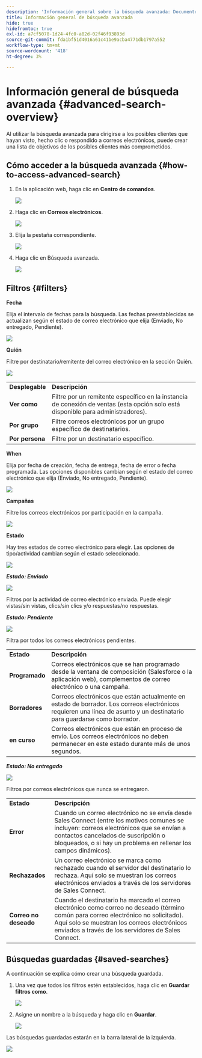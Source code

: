 ```yaml
---
description: 'Información general sobre la búsqueda avanzada: Documentos de Marketo: Documentación del producto'
title: Información general de búsqueda avanzada
hide: true
hidefromtoc: true
exl-id: a7cf5078-1d24-4fc0-a82d-02f46f93893d
source-git-commit: fda1bf51d4016a61c41be9acba4771db1797a552
workflow-type: tm+mt
source-wordcount: '418'
ht-degree: 3%

---
```


# Información general de búsqueda avanzada {#advanced-search-overview}

Al utilizar la búsqueda avanzada para dirigirse a los posibles clientes que hayan visto, hecho clic o respondido a correos electrónicos, puede crear una lista de objetivos de los posibles clientes más comprometidos.

## Cómo acceder a la búsqueda avanzada {#how-to-access-advanced-search}

1. En la aplicación web, haga clic en **Centro de comandos**.

   ![](assets/advanced-search-overview-1.png)

1. Haga clic en **Correos electrónicos**.

   ![](assets/advanced-search-overview-2.png)

1. Elija la pestaña correspondiente.

   ![](assets/advanced-search-overview-3.png)

1. Haga clic en Búsqueda avanzada.

   ![](assets/advanced-search-overview-4.png)

## Filtros {#filters}

**Fecha**

Elija el intervalo de fechas para la búsqueda. Las fechas preestablecidas se actualizan según el estado de correo electrónico que elija (Enviado, No entregado, Pendiente).

![](assets/advanced-search-overview-5.png)

**Quién**

Filtre por destinatario/remitente del correo electrónico en la sección Quién.

![](assets/advanced-search-overview-6.png)

<table>
 <tr>
  <td><strong>Desplegable</strong></td>
  <td><strong>Descripción</strong></td>
 </tr>
 <tr>
  <td><strong>Ver como</strong></td>
  <td>Filtre por un remitente específico en la instancia de conexión de ventas (esta opción solo está disponible para administradores).</td>
 </tr>
 <tr>
  <td><strong>Por grupo</strong></td>
  <td>Filtre correos electrónicos por un grupo específico de destinatarios.</td>
 </tr>
 <tr>
  <td><strong>Por persona</strong></td>
  <td>Filtre por un destinatario específico.</td>
 </tr>
</table>

**When**

Elija por fecha de creación, fecha de entrega, fecha de error o fecha programada. Las opciones disponibles cambian según el estado del correo electrónico que elija (Enviado, No entregado, Pendiente).

![](assets/advanced-search-overview-7.png)

**Campañas**

Filtre los correos electrónicos por participación en la campaña.

![](assets/advanced-search-overview-8.png)

**Estado**

Hay tres estados de correo electrónico para elegir. Las opciones de tipo/actividad cambian según el estado seleccionado.

![](assets/advanced-search-overview-9.png)

_**Estado: Enviado**_

![](assets/advanced-search-overview-10.png)

Filtros por la actividad de correo electrónico enviada. Puede elegir vistas/sin vistas, clics/sin clics y/o respuestas/no respuestas.

_**Estado: Pendiente**_

![](assets/advanced-search-overview-11.png)

Filtra por todos los correos electrónicos pendientes.

<table>
 <tr>
  <td><strong>Estado</strong></td>
  <td><strong>Descripción</strong></td>
 </tr>
 <tr>
  <td><strong>Programado</strong></td>
  <td>Correos electrónicos que se han programado desde la ventana de composición (Salesforce o la aplicación web), complementos de correo electrónico o una campaña.</td>
 </tr>
 <tr>
  <td><strong>Borradores</strong></td>
  <td>Correos electrónicos que están actualmente en estado de borrador. Los correos electrónicos requieren una línea de asunto y un destinatario para guardarse como borrador.</td>
 </tr>
 <tr>
  <td><strong>en curso</strong></td>
  <td>Correos electrónicos que están en proceso de envío. Los correos electrónicos no deben permanecer en este estado durante más de unos segundos.</td>
 </tr>
</table>

_**Estado: No entregado**_

![](assets/advanced-search-overview-12.png)

Filtros por correos electrónicos que nunca se entregaron.

<table>
 <tr>
  <td><strong>Estado</strong></td>
  <td><strong>Descripción</strong></td>
 </tr>
 <tr>
  <td><strong>Error</strong></td>
  <td>Cuando un correo electrónico no se envía desde Sales Connect (entre los motivos comunes se incluyen: correos electrónicos que se envían a contactos cancelados de suscripción o bloqueados, o si hay un problema en rellenar los campos dinámicos).</td>
 </tr>
 <tr>
  <td><strong>Rechazados</strong></td>
  <td>Un correo electrónico se marca como rechazado cuando el servidor del destinatario lo rechaza. Aquí solo se muestran los correos electrónicos enviados a través de los servidores de Sales Connect.</td>
 </tr>
 <tr>
  <td><strong>Correo no deseado</strong></td>
  <td>Cuando el destinatario ha marcado el correo electrónico como correo no deseado (término común para correo electrónico no solicitado). Aquí solo se muestran los correos electrónicos enviados a través de los servidores de Sales Connect.</td>
 </tr>
</table>

## Búsquedas guardadas {#saved-searches}

A continuación se explica cómo crear una búsqueda guardada.

1. Una vez que todos los filtros estén establecidos, haga clic en **Guardar filtros como**.

   ![](assets/advanced-search-overview-13.png)

1. Asigne un nombre a la búsqueda y haga clic en **Guardar**.

   ![](assets/advanced-search-overview-14.png)

Las búsquedas guardadas estarán en la barra lateral de la izquierda.

![](assets/advanced-search-overview-15.png)
